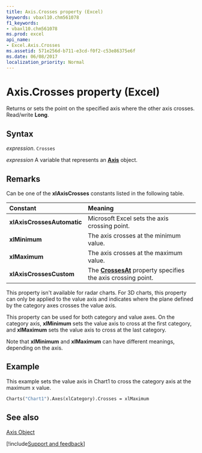 ```yaml
---
title: Axis.Crosses property (Excel)
keywords: vbaxl10.chm561078
f1_keywords:
- vbaxl10.chm561078
ms.prod: excel
api_name:
- Excel.Axis.Crosses
ms.assetid: 571e256d-b711-e3cd-f0f2-c53e86375e6f
ms.date: 06/08/2017
localization_priority: Normal
---
```



# Axis.Crosses property (Excel)

Returns or sets the point on the specified axis where the other axis crosses. Read/write  **Long**.


## Syntax

_expression_. `Crosses`

_expression_ A variable that represents an **[Axis](Excel.Axis(object).md)** object.


## Remarks

Can be one of the  **xlAxisCrosses** constants listed in the following table.



|**Constant**|**Meaning**|
|:-----|:-----|
| **xlAxisCrossesAutomatic**|Microsoft Excel sets the axis crossing point.|
| **xlMinimum**|The axis crosses at the minimum value.|
| **xlMaximum**|The axis crosses at the maximum value.|
| **xlAxisCrossesCustom**|The  **[CrossesAt](Excel.Axis.CrossesAt.md)** property specifies the axis crossing point.|

This property isn't available for radar charts. For 3D charts, this property can only be applied to the value axis and indicates where the plane defined by the category axes crosses the value axis.

This property can be used for both category and value axes. On the category axis,  **xlMinimum** sets the value axis to cross at the first category, and **xlMaximum** sets the value axis to cross at the last category.

Note that  **xlMinimum** and **xlMaximum** can have different meanings, depending on the axis.


## Example

This example sets the value axis in Chart1 to cross the category axis at the maximum x value.


```vb
Charts("Chart1").Axes(xlCategory).Crosses = xlMaximum
```


## See also


[Axis Object](Excel.Axis(object).md)

[!include[Support and feedback](~/includes/feedback-boilerplate.md)]